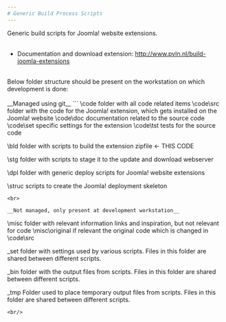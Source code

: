 ```yaml
--- 
# Generic Build Process Scripts
--- 		
```

Generic build scripts for Joomla! website extensions.<br/>
<br/>
* Documentation and download extension: http://www.pvln.nl/build-joomla-extensions<br/>
<br/>
Below folder structure should be present on the workstation on which development is done:<br/>
<br/>
__Managed using git__
``` 
<extensionname>\code           folder with all code related items
<extensionname>\code\src       folder with the code for the Joomla! extension, which gets installed on the Joomla! website
<extensionname>\code\doc       documentation related to the source code
<extensionname>\code\set       specific settings for the extension
<extensionname>\code\tst       tests for the source code
			 
<extensionname>\bld            folder with scripts to build the extension zipfile <- THIS CODE
		 
<extensionname>\stg            folder with scripts to stage it to the update and download webserver

<extensionname>\dpl            folder with generic deploy scripts for Joomla! website extensions
 
<extensionname>\struc          scripts to create the Joomla! deployment skeleton
```
<br>

__Not managed, only present at development workstation__
```
<extensionname>\misc           folder with relevant information links and inspiration, but not relevant for code
<extensionname>\misc\original  if relevant the original code which is changed in \code\src

<extensionname>\_set           folder with settings used by various scripts. Files in this folder are shared between different scripts.

<extensionname>\_bin           folder with the output files from scripts. Files in this folder are shared between different scripts.

<extensionname>\_tmp           Folder used to place temporary output files from scripts. Files in this folder are shared between different scripts.
``` 
<br/>
